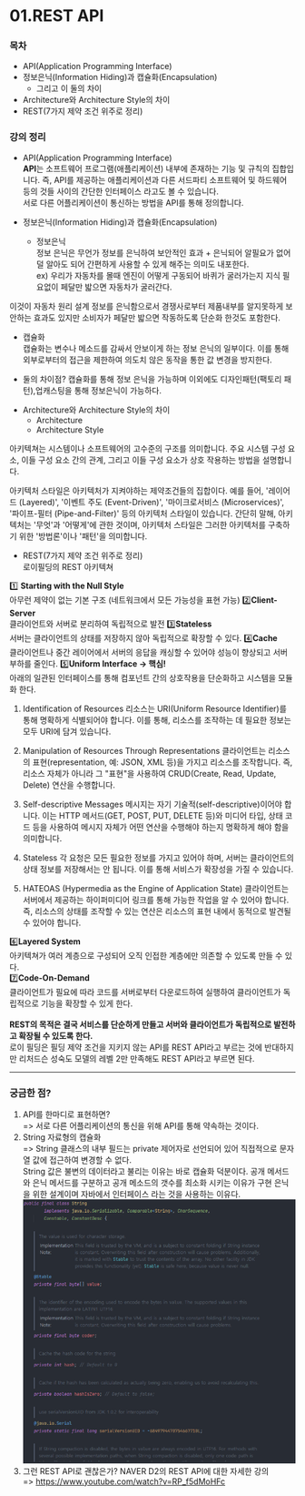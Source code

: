 # 01.REST API

### 목차
- API(Application Programming Interface)
- 정보은닉(Information Hiding)과 캡슐화(Encapsulation)
     - 그리고 이 둘의 차이
- Architecture와 Architecture Style의 차이
- REST(7가지 제약 조건 위주로 정리)
### 강의 정리

* API(Application Programming Interface) <br>
**API**는 소프트웨어 프로그램(애플리케이션) 내부에 존재하는 기능 및 규칙의 집합입니다. 
즉, API를 제공하는 애플리케이션과 다른 서드파티 소프트웨어 및 하드웨어 등의 것들 사이의 간단한 인터페이스 라고도 볼 수 있습니다. <br>
서로 다른 어플리케이션이 통신하는 방법을 API를 통해 정의합니다.



* 정보은닉(Information Hiding)과 캡슐화(Encapsulation)
  + 정보은닉 <br>
정보 은닉은 무언가 정보를 은닉하여 보안적인 효과 + 은닉되어 알필요가 없어 덜 알아도 되어 간편하게 사용할 수 있게 해주는 의미도 내포한다. <br>
ex) 우리가 자동차를 몰때 엔진이 어떻게 구동되어 바퀴가 굴러가는지 지식 필요없이 페달만 밟으면 자동차가 굴러간다.

이것이 자동차 원리 설계 정보를 은닉함으로서 경쟁사로부터 제품내부를 알지못하게 보안하는 효과도 있지만 소비자가 페달만 밟으면 작동하도록 단순화 한것도 포함한다.
  + 캡슐화 <br> 캡슐화는 변수나 메소드를 감싸서 안보이게 하는 정보 은닉의 일부이다. 
  이를 통해 외부로부터의 접근을 제한하여 의도치 않은 동작을 통한 값 변경을 방지한다.

  + 둘의 차이점? 캡슐화를 통해 정보 은닉을 가능하며 이외에도 디자인패턴(팩토리 패턴),업캐스팅을 통해 정보은닉이 가능하다.

* Architecture와 Architecture Style의 차이
  + Architecture<br>
  + Architecture Style
  
아키텍쳐는 시스템이나 소프트웨어의 고수준의 구조를 의미합니다.
주요 시스템 구성 요소, 이들 구성 요소 간의 관계, 그리고 이들 구성 요소가 상호 작용하는 방법을 설명합니다.

아키텍처 스타일은  아키텍처가 지켜야하는 제약조건들의 집합이다.
예를 들어, '레이어드 (Layered)', '이벤트 주도 (Event-Driven)', '마이크로서비스 (Microservices)', '파이프-필터 (Pipe-and-Filter)' 등의 아키텍처 스타일이 있습니다.
간단히 말해, 아키텍처는 '무엇'과 '어떻게'에 관한 것이며, 아키텍처 스타일은 그러한 아키텍처를 구축하기 위한 '방법론'이나 '패턴'을 의미합니다.

* REST(7가지 제약 조건 위주로 정리) <br>
로이필딩의 REST 아키텍쳐 <br>

1️⃣ **Starting with the Null Style** <br>
아무런 제약이 없는 기본 구조 (네트워크에서 모든 가능성을 표현 가능)
2️⃣**Client-Server** <br>
클라이언트와 서버로 분리하여 독립적으로 발전
3️⃣**Stateless** <br>
서버는 클라이언트의 상태를 저장하지 않아 독립적으로 확장할 수 있다.
4️⃣**Cache** <br>
클라이언트나 중간 레이어에서 서버의 응답을 캐싱할 수 있어야 성능이 향상되고 서버 부하를 줄인다.
5️⃣**Uniform Interface → 핵심!** <br>
아래의 일관된 인터페이스를 통해 컴포넌트 간의 상호작용을 단순화하고 시스템을 모듈화 한다.
1. Identification of Resources
   리소스는 URI(Uniform Resource Identifier)를 통해 명확하게 식별되어야 합니다. 이를 통해, 리소스를 조작하는 데 필요한 정보는 모두 URI에 담겨 있습니다.
2. Manipulation of Resources Through Representations
   클라이언트는 리소스의 표현(representation, 예: JSON, XML 등)을 가지고 리소스를 조작합니다. 즉, 리소스 자체가 아니라 그 "표현"을 사용하여 CRUD(Create, Read, Update, Delete) 연산을 수행합니다.

3. Self-descriptive Messages
   메시지는 자기 기술적(self-descriptive)이어야 합니다. 이는 HTTP 메서드(GET, POST, PUT, DELETE 등)와 미디어 타입, 상태 코드 등을 사용하여 메시지 자체가 어떤 연산을 수행해야 하는지 명확하게 해야 함을 의미합니다.

4. Stateless
   각 요청은 모든 필요한 정보를 가지고 있어야 하며, 서버는 클라이언트의 상태 정보를 저장해서는 안 됩니다. 이를 통해 서비스가 확장성을 가질 수 있습니다.

5. HATEOAS (Hypermedia as the Engine of Application State)
   클라이언트는 서버에서 제공하는 하이퍼미디어 링크를 통해 가능한 작업을 알 수 있어야 합니다. 즉, 리소스의 상태를 조작할 수 있는 연산은 리소스의 표현 내에서 동적으로 발견될 수 있어야 합니다.

6️⃣**Layered System** <br>
아키텍쳐가 여러 계층으로 구성되어 오직 인접한 계층에만 의존할 수 있도록 만들 수 있다. <br>
7️⃣**Code-On-Demand** <br>
클라이언트가 필요에 따라 코드를 서버로부터 다운로드하여 실행하여 클라이언트가 독립적으로 기능을 확장할 수 있게 한다. <br>
<br>
**REST의 목적은 결국 서비스를 단순하게 만들고 서버와 클라이언트가 독립적으로 발전하고 확장될 수 있도록 한다.** <BR>
로이 필딩은 필딩 제약 조건을 지키지 않는 API를 REST API라고 부르는 것에 반대하지만 리처드슨 성숙도 모델의 레벨 2만 만족해도 REST API라고 부르면 된다.
***

### 궁금한 점?

1. API를 한마디로 표현하면? <br>
=> 서로 다른 어플리케이션의 통신을 위해 API를 통해 약속하는 것이다. 
2. String 자료형의 캡슐화 <br>
=> String 클래스의 내부 필드는 private 제어자로 선언되어 있어 직접적으로 문자열 값에 접근하여 변경할 수 없다.<br>
String 값은 불변의 데이터라고 불리는 이유는 바로 캡슐화 덕분이다. 
공개 메서드와 은닉 메서드를 구분하고 공개 메소드의 갯수를 최소화 시키는 이유가 구현 은닉을 위한 설계이며 자바에서 인터페이스 라는 것을 사용하는 이유다.
![img.png](img.png)
3. 그런 REST API로 괜찮은가? NAVER D2의 REST API에 대한 자세한 강의 <br>
=> https://www.youtube.com/watch?v=RP_f5dMoHFc